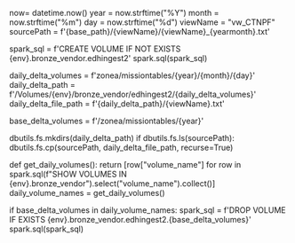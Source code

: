 

now= datetime.now()
year = now.strftime("%Y")
month = now.strftime("%m")
day = now.strftime("%d")
viewName = "vw_CTNPF"
sourcePath = f'{base_path}/{viewName}/{viewName}_{yearmonth}.txt'

spark_sql = f'CREATE VOLUME IF NOT EXISTS {env}.bronze_vendor.edhingest2'
spark.sql(spark_sql)

daily_delta_volumes = f'zonea/missiontables/{year}/{month}/{day}'
daily_delta_path = f'/Volumes/{env}/bronze_vendor/edhingest2/{daily_delta_volumes}'
daily_delta_file_path = f'{daily_delta_path}/{viewName}.txt'

base_delta_volumes = f'/zonea/missiontables/{year}'



dbutils.fs.mkdirs(daily_delta_path)
if dbutils.fs.ls(sourcePath):
  dbutils.fs.cp(sourcePath, daily_delta_file_path, recurse=True)



def get_daily_volumes():
    return [row["volume_name"] for row in spark.sql(f"SHOW VOLUMES IN {env}.bronze_vendor").select("volume_name").collect()]
daily_volume_names = get_daily_volumes()

if base_delta_volumes in daily_volume_names:
    spark_sql = f'DROP VOLUME IF EXISTS {env}.bronze_vendor.edhingest2.{base_delta_volumes}'
    spark.sql(spark_sql)
